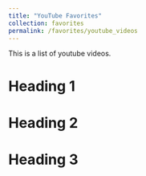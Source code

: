 ```yaml
---
title: "YouTube Favorites"
collection: favorites
permalink: /favorites/youtube_videos
---
```


This is a list of youtube videos.

Heading 1
======

Heading 2
======

Heading 3
======